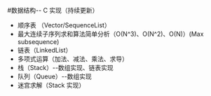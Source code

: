 #数据结构-- C 实现（持续更新）

- 顺序表 （Vector/SequenceList）
- 最大连续子序列求和算法简单分析（O(N^3)、O(N^2)、O(N)）(Max subsequence)
- 链表（LinkedList）
- 多项式运算（加法、减法、乘法、求导）
- 栈（Stack）--数组实现、链表实现
- 队列（Queue）--数组实现
- 迷宫求解（Stack 实现）